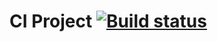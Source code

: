 # CI Project [![Build status](https://ci.appveyor.com/api/projects/status/0rhedelxapo8d9nv?svg=true)](https://ci.appveyor.com/project/Vavlauz/postmanecho)